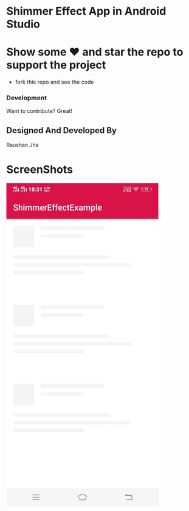 # Shimmer Effect  App in Android Studio


# Show some ❤️ and star the repo to support the project

  - fork this repo and see the code
### Development

Want to contribute? Great!

Designed And Developed By 
----
Raushan Jha

# ScreenShots
 <img src="/screenshot/1.jpeg" width="400px"/>